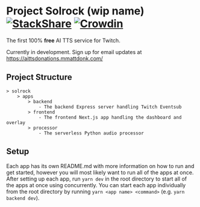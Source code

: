 # Project Solrock (wip name) [![StackShare](https://img.shields.io/badge/tech-stack-0690fa.svg?style=flat)](https://stackshare.io/mmattdonk/solrock) [![Crowdin](https://badges.crowdin.net/solrock/localized.svg)](https://crowdin.com/project/solrock)

The first 100% **free** AI TTS service for Twitch.

Currently in development. Sign up for email updates at https://aittsdonations.mmattdonk.com/

## Project Structure

```
> solrock
    > apps
        > backend
            - The backend Express server handling Twitch Eventsub
        > frontend
            - The frontend Next.js app handling the dashboard and overlay
        > processor
            - The serverless Python audio processor
```

## Setup

Each app has its own README.md with more information on how to run and get started, however you will most likely want to run all of the apps at once. After setting up
each app, run `yarn dev` in the root directory to start all of the apps at once using concurrently. You can start each app individually from the root directory by running
`yarn <app name> <command>` (e.g. `yarn backend dev`).
